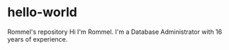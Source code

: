 # hello-world
Rommel's repository
Hi I'm Rommel. I'm a Database Administrator with 16 years of experience.
